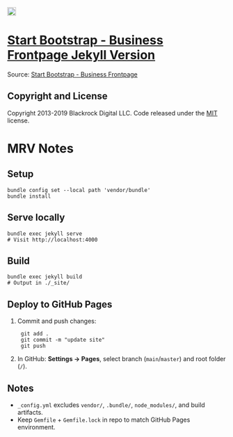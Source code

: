 <a href="https://jekyll-themes.com">
<img src="https://img.shields.io/badge/featured%20on-JT-red.svg" height="20" alt="Jekyll Themes Shield">
</a>

# [Start Bootstrap - Business Frontpage Jekyll Version](https://webjeda.com/business-frontpage/)

Source: [Start Bootstrap - Business Frontpage](https://startbootstrap.com/template-overviews/business-frontpage/)

## Copyright and License

Copyright 2013-2019 Blackrock Digital LLC. Code released under the [MIT](https://github.com/BlackrockDigital/startbootstrap-business-frontpage/blob/gh-pages/LICENSE) license.

# MRV Notes

## Setup

    bundle config set --local path 'vendor/bundle'
    bundle install

## Serve locally

    bundle exec jekyll serve
    # Visit http://localhost:4000

## Build

    bundle exec jekyll build
    # Output in ./_site/

## Deploy to GitHub Pages

1. Commit and push changes:

        git add .
        git commit -m "update site"
        git push

2. In GitHub: **Settings → Pages**, select branch (`main`/`master`) and root folder (`/`).

## Notes

- `_config.yml` excludes `vendor/`, `.bundle/`, `node_modules/`, and build artifacts.
- Keep `Gemfile` + `Gemfile.lock` in repo to match GitHub Pages environment.
